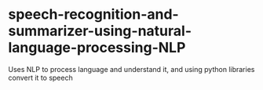 # speech-recognition-and-summarizer-using-natural-language-processing-NLP
Uses NLP to process language and understand it, and using python libraries convert it to speech
